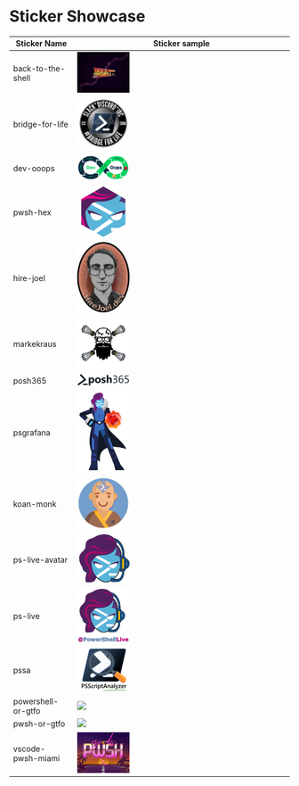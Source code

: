 # Sticker Showcase

| Sticker Name | Sticker sample |
| ------------ | -------------- |
|back-to-the-shell|<a href="back-to-the-shell"><img src="back-to-the-shell\back-to-the-shell-final.png" width="25%"></a>|
|bridge-for-life|<a href="bridge-for-life"><img src="bridge-for-life\bridge-for-life-final.png" width="25%"></a>|
|dev-ooops|<a href="dev-ooops"><img src="dev-ooops\dev-ooops-final.png" width="25%"></a>|
|pwsh-hex|<a href="hex-pwsh-avatar"><img src="hex-pwsh-avatar\pwsh-hex-final.png" width="25%"></a>|
|hire-joel|<a href="hire-joel"><img src="hire-joel\hire-joel-final.png" width="25%"></a>|
|markekraus|<a href="markekraus"><img src="markekraus\markekraus-final.png" width="25%"></a>|
|posh365|<a href="posh365"><img src="posh365\posh365-final.png" width="25%"></a>|
|psgrafana|<a href="psgrafana"><img src="psgrafana\psgrafana-final.png" width="25%"></a>|
|koan-monk|<a href="pskoans"><img src="pskoans\koan-monk-final.png" width="25%"></a>|
|ps-live-avatar|<a href="ps-live"><img src="ps-live\ps-live-avatar-final.png" width="25%"></a>|
|ps-live|<a href="ps-live"><img src="ps-live\ps-live-final.png" width="25%"></a>|
|pssa|<a href="psscriptanalyzer"><img src="psscriptanalyzer\pssa-final.png" width="25%"></a>|
|powershell-or-gtfo|<a href="pwsh-or-gtfo"><img src="pwsh-or-gtfo\powershell-or-gtfo-final.png" width="25%"></a>|
|pwsh-or-gtfo|<a href="pwsh-or-gtfo"><img src="pwsh-or-gtfo\pwsh-or-gtfo-final.png" width="25%"></a>|
|vscode-pwsh-miami|<a href="vscode-pwsh-miami"><img src="vscode-pwsh-miami\vscode-pwsh-miami-final.png" width="25%"></a>|
